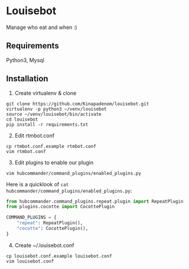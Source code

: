 # Louisebot

Manage who eat and when :)

## Requirements

Python3, Mysql

## Installation

1. Create virtualenv & clone

```
git clone https://github.com/Kinapadenom/louisebot.git
virtualenv -p python3 ~/venv/louisebot
source ~/venv/louisebot/bin/activate
cd louisebot
pip install -r requirements.txt
```

2. Edit rtmbot.conf

```
cp rtmbot.conf.example rtmbot.conf
vim rtmbot.conf
```

3. Edit plugins to enable our plugin

```
vim hubcommander/command_plugins/enabled_plugins.py
```

Here is a quicklook of `cat hubcommander/command_plugins/enabled_plugins.py`:

```python
from hubcommander.command_plugins.repeat.plugin import RepeatPlugin
from plugins.cocotte import CocottePlugin

COMMAND_PLUGINS = {
    "repeat": RepeatPlugin(),
    "cocotte": CocottePlugin(),
}
```

4. Create ~/.louisebot.conf

```
cp louisebot.conf.example louisebot.conf
vim louisebot.conf
```
